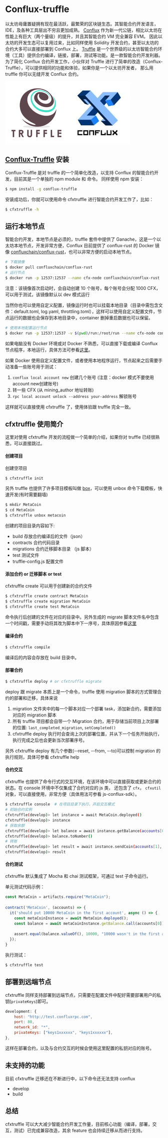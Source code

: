 Conflux-truffle
===
以太坊毋庸置疑拥有现在最活跃，最繁荣的区块链生态。其智能合约开发语言，IDE，及各种工具层出不穷且更加成熟。
[Conflux](https://confluxnetwork.org/) 作为新一代公链，相比以太坊在性能上有巨大（两个量级）的提升，并且其智能合约 VM 完全兼容 EVM。
因此以太坊的开发生态可以复用过来，比如同样使用 Solidity 开发合约，甚至以太坊的合约大多可以直接部署到 Conflux 上。
[Truffle](https://www.trufflesuite.com/) 是一个世界级的以太坊智能合约环境（工具）提供合约编译，链接，部署，测试等功能。是一款智能合约开发利器。
为了简化 Conflux 合约开发工作，小伙伴对 Truffle 进行了简单的改造（Conflux-Truffle），可以提供相同的功能和体验，如果你是一个以太坊开发者，
那么用 truffle 你可以无缝开发 Conflux 合约。

![](../images/conflux&truffle.png)

## [Conflux-Truffle](https://www.npmjs.com/package/conflux-truffle) 安装
Conflux-Truffle 是对 truffle 的一个简单化改造，以支持 Conflux 的智能合约开发，目前其是一个单独的 npm module 和 命令。
同样使用 npm 安装：

```sh
$ npm install -g conflux-truffle
```

安装成功后，你就可以使用命令 cfxtruffle 进行智能合约开发工作了，比如：

```sh
$ cfxtruffle -h
```

## 运行本地节点
智能合约开发，本地节点是必须的，truffle 套件中提供了 Ganache，这是一个以太坊本地节点，开发非常方便，Conflux 目前提供了 conflux-rust 的 Docker 镜像 [confluxchain/conflux-rust](https://hub.docker.com/r/confluxchain/conflux-rust)，也可以非常方便的启动本地节点。

```sh
# 下载镜像
$ docker pull confluxchain/conflux-rust
# 运行节点
$ docker run -p 12537:12537 --name cfx-node confluxchain/conflux-rust
```
注意：该镜像首次启动时，会自动创建 10 个账号，每个账号会分配 1000 CFX，可以用于测试，该镜像默认以 dev 模式运行

当然你也可以使用自定义配置，镜像运行时也可以挂载本地目录（目录中需包含文件：default.toml, log.yaml, throttling.toml），这样可以使用自定义配置文件，节点运行的数据也会保存到本地目录中，container 删掉重启数据也可以保留。
```sh
# 使用本地配置运行节点
$ docker run -p 12537:12537 -v $(pwd)/run:/root/run --name cfx-node confluxchain/conflux-rust
```
如果电脑没有 Docker 环境或对 Docker 不熟悉，可以直接下载或编译 Conflux 节点程序，本地运行，具体方法可参看[这里](https://github.com/Pana/conflux-101/blob/master/docs/how-to-run-a-local-independent-node.md)。

如果 Docker 使用自定义配置文件，或者使用本地程序运行，节点起来之后需要手动准备一些账号用于测试：
1. `conflux local account new` 创建几个账号 (注意：docker 模式不要使用 account new创建账号)
2. 转一些 CFX (从 mining_author 地址转账)
3. `rpc local account unlock --address your-address` 解锁账号

这样就可以直接使用 cfxtruffle 了，使用体验跟 truffle 完全一致。

## cfxtruffle 使用简介
这里对使用 cfxtruffle 开发的流程做一个简单的介绍，如果你对 truffle 已经很熟悉，可以直接跳过。

#### 创建项目
创建空项目
```sh
$ cfxtruffle init 
```
另外 truffle 也提供了许多项目模板叫做 [box](https://www.trufflesuite.com/boxes)，可以使用 unbox 命令下载模板，快速开发(有时需要翻墙)

```sh
$ mkdir MetaCoin
$ cd MetaCoin
$ cfxtruffle unbox metacoin
```

创建的项目目录内容如下:

* build 存放合约编译后的文件（json）
* contracts 合约代码目录
* migrations 合约迁移脚本目录 （js 脚本）
* test 测试文件
* truffle-config.js 配置文件

#### 添加合约 or 迁移脚本 or test

cfxtruffle create 可以用于创建新的合约文件
```sh
$ cfxtruffle create contract MetaCoin
$ cfxtruffle create migration MetaCoin
$ cfxtruffle create test MetaCoin
```
命令执行后创建的文件在对应的目录中。另外生成的 migrate 脚本文件名中包含一个时间戳，需要手动将其改为脚本中下一序号，具体原因参看[这里](https://www.trufflesuite.com/docs/truffle/getting-started/running-migrations#migration-files)

#### 编译合约

```sh
$ cfxtruffle compile
```
编译后的内容会存放在 build 目录中。

#### 部署合约

```sh
$ cfxtruffle deploy # or cfxtruffle migrate
```
deploy 跟 migrate 本质上是一个命令，truffle 使用 migration 脚本的方式管理合约的部署和迁移，具体来说

1. migration 文件夹中的每一个脚本对应一个部署 task，添加新合约，需要添加对应的 migration 脚本
2. 所有 truffle 项目都会自带一个 Migration 合约，用于存储当前项目上次部署的位置: `last_completed_migration`, `setCompleted()`
3. cfxtruffle deploy 执行时会查询上次的部署位置，并从下一个任务开始执行，执行完成之后也会更新当次部署序号。

另外 cfxtruffle deploy 有几个参数(--reset, --from, --to)可以控制 migration 的执行规则，具体可参看 cfxtruffle help

#### 合约交互
cfxtruffle 也提供了命令行式的交互环境，在该环境中可以直接获取或更新合约的状态。在 console 环境中不仅集成了合约对应的 js 类，
还包含了 `cfx`， `cfxutil` 对象，可以直接使用，非常方便（具体用法可参看 js-conflux-sdk）。

```sh
$ cfxtruffle console  # 在项目目录下执行，开启交互模式
# 初始合约实例
cfxtruffle(develop)> let instance = await MetaCoin.deployed()
cfxtruffle(develop)> instance
# 获取余额
cfxtruffle(develop)> let balance = await instance.getBalance(accounts[0])
cfxtruffle(develop)> balance.toNumber()
# 转账
cfxtruffle(develop)> let result = await instance.sendCoin(accounts[1], 10, {from: accounts[0]})
cfxtruffle(develop)> result
```

#### 合约测试

cfxtruffle 默认集成了 Mocha 和 chai 测试框架，可通过 test 子命令运行。

单元测试代码示例：
```js
const MetaCoin = artifacts.require("MetaCoin");

contract('MetaCoin', (accounts) => {
  it('should put 10000 MetaCoin in the first account', async () => {
    const metaCoinInstance = await MetaCoin.deployed();
    const balance = await metaCoinInstance.getBalance.call(accounts[0]);

    assert.equal(balance.valueOf(), 10000, "10000 wasn't in the first account");
  });
}
```

执行测试：
```sh
$ cfxtruffle test
```

## 部署到远端节点
cfxtruffle 同样支持部署到远端节点，只需要在配置文件中配好需要部署用户的私钥(`privateKeys`)即可。

```js
development: {
    host: "http://test.confluxrpc.com",     
    port: 80,
    network_id: "*",       
    privateKeys: ["keys1xxxxxx", "keys1xxxxxx"], 
},
```
这样在部署合约，以及与合约交互的时候会使用这里配置的私钥对应的账号。

## 未支持的功能

目前 cfxtruffle 迁移还在不断进行中，以下命令还无法支持 conflux

* develop
* build


## 总结
cfxtruffle 可以大大减少智能合约开发工作量，目前核心功能（编译，部署，交互，测试）已完成兼容改造，其余 feature 也会持续迁移从而进行支持。

